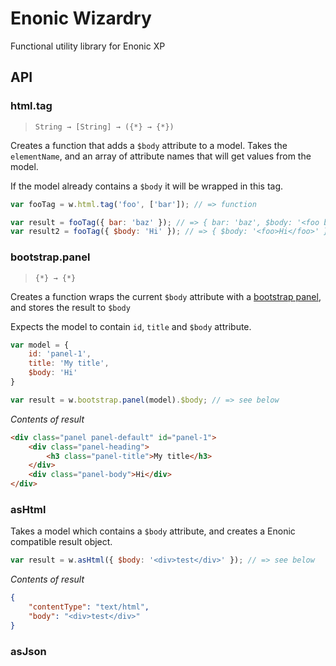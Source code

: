 # Enonic Wizardry

Functional utility library for Enonic XP

## API

### html.tag

> `String → [String] → ({*} → {*})`

Creates a function that adds a `$body` attribute to a model. Takes the `elementName`, and an array of attribute names that will get values from the model.

If the model already contains a `$body` it will be wrapped in this tag.

```javascript
var fooTag = w.html.tag('foo', ['bar']); // => function

var result = fooTag({ bar: 'baz' }); // => { bar: 'baz', $body: '<foo bar="baz" />' }
var result2 = fooTag({ $body: 'Hi' }); // => { $body: '<foo>Hi</foo>' }
```

### bootstrap.panel

 > `{*} → {*}`

Creates a function wraps the current `$body` attribute with a [bootstrap panel](http://getbootstrap.com/components/#panels), and stores the result to `$body`

Expects the model to contain `id`, `title` and `$body` attribute.

```javascript
var model = {
    id: 'panel-1',
    title: 'My title',
    $body: 'Hi'
}

var result = w.bootstrap.panel(model).$body; // => see below
```
*Contents of result*

```html
<div class="panel panel-default" id="panel-1">
    <div class="panel-heading">
        <h3 class="panel-title">My title</h3>
    </div>
    <div class="panel-body">Hi</div>
</div>
```

### asHtml

Takes a model which contains a `$body` attribute, and creates a Enonic compatible result object.

```javascript
var result = w.asHtml({ $body: '<div>test</div>' }); // => see below
```

*Contents of result*

```json
{
    "contentType": "text/html",
    "body": "<div>test</div>"
}
```


### asJson